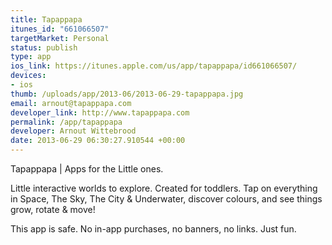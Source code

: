 ```yaml
--- 
title: Tapappapa
itunes_id: "661066507"
targetMarket: Personal
status: publish
type: app
ios_link: https://itunes.apple.com/us/app/tapappapa/id661066507/
devices: 
- ios
thumb: /uploads/app/2013-06/2013-06-29-tapappapa.jpg
email: arnout@tapappapa.com
developer_link: http://www.tapappapa.com
permalink: /app/tapappapa
developer: Arnout Wittebrood
date: 2013-06-29 06:30:27.910544 +00:00
---
```


Tapappapa | Apps for the Little ones. 

Little interactive worlds to explore. Created for toddlers. Tap on everything in Space, The Sky, The City & Underwater, discover colours, and see things grow, rotate & move! 

This app is safe. No in-app purchases, no banners, no links. Just fun.
